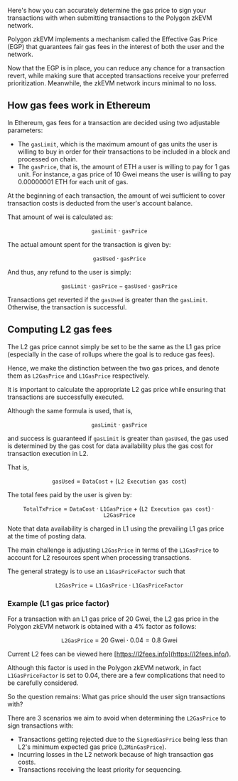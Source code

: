 Here's how you can accurately determine the gas price to sign your transactions with when submitting transactions to the Polygon zkEVM network.

Polygon zkEVM implements a mechanism called the Effective Gas Price (EGP) that guarantees fair gas fees in the interest of both the user and the network.

Now that the EGP is in place, you can reduce any chance for a transaction revert, while making sure that accepted transactions receive your preferred prioritization. Meanwhile, the zkEVM network incurs minimal to no loss.

## How gas fees work in Ethereum

In Ethereum, gas fees for a transaction are decided using two adjustable parameters:

- The $\texttt{gasLimit}$, which is the maximum amount of gas units the user is willing to buy in order for their transactions to be included in a block and processed on chain.
- The $\texttt{gasPrice}$, that is, the amount of ETH a user is willing to pay for 1 gas unit. For instance, a gas price of 10 Gwei means the user is willing to pay 0.00000001 ETH for each unit of gas.

At the beginning of each transaction, the amount of wei sufficient to cover transaction costs is deducted from the user's account balance. 

That amount of wei is calculated as:

$$
\texttt{gasLimit} \cdot \texttt{gasPrice}
$$

The actual amount spent for the transaction is given by:

$$
\texttt{gasUsed} \cdot \texttt{gasPrice}
$$

And thus, any refund to the user is simply:

$$
\texttt{gasLimit} \cdot \texttt{gasPrice} - \texttt{gasUsed} \cdot \texttt{gasPrice}
$$

Transactions get reverted if the $\texttt{gasUsed}$ is greater than the $\texttt{gasLimit}$. Otherwise, the transaction is successful. 

## Computing L2 gas fees

The L2 gas price cannot simply be set to be the same as the L1 gas price (especially in the case of rollups where the goal is to reduce gas fees).

Hence, we make the distinction between the two gas prices, and denote them as $\texttt{L2GasPrice}$ and $\texttt{L1GasPrice}$ respectively.

It is important to calculate the appropriate L2 gas price while ensuring that transactions are successfully executed.

Although the same formula is used, that is,

$$
\texttt{gasLimit} \cdot \texttt{gasPrice}
$$

and success is guaranteed if $\texttt{gasLimit}$ is greater than $\texttt{gasUsed}$, the gas used is determined by the gas cost for data availability plus the gas cost for transaction execution in L2.

That is, 

$$
\texttt{gasUsed} = \texttt{DataCost} + (\texttt{L2 Execution gas cost})
$$

The total fees paid by the user is given by:

$$
\texttt{TotalTxPrice} = \texttt{DataCost} \cdot \texttt{L1GasPrice} + (\texttt{L2 Execution gas cost}) \cdot \texttt{L2GasPrice}
$$

Note that data availability is charged in L1 using the prevailing L1 gas price at the time of posting data.

The main challenge is adjusting $\texttt{L2GasPrice}$ in terms of the $\texttt{L1GasPrice}$ to account for L2 resources spent when processing transactions.

The general strategy is to use an $\texttt{L1GasPriceFactor}$ such that

$$
\texttt{L2GasPrice} = \texttt{L1GasPrice} \cdot \texttt{L1GasPriceFactor}
$$

### Example (L1 gas price factor)

For a transaction with an L1 gas price of 20 Gwei, the L2 gas price in the Polygon zkEVM network is obtained with a 4% factor as follows:

$$
\texttt{L2GasPrice}\ =\ 20\ \text{Gwei}⋅0.04=0.8\ \text{Gwei}
$$

Current L2 fees can be viewed here [https://l2fees.info](https://l2fees.info/).

Although this factor is used in the Polygon zkEVM network, in fact $\texttt{L1GasPriceFactor}$ is set to $0.04$​, there are a few complications that need to be carefully considered. 

So the question remains: What gas price should the user sign transactions with?

There are 3 scenarios we aim to avoid when determining the $\texttt{L2GasPrice}$ to sign transactions with:

- Transactions getting rejected due to the $\texttt{SignedGasPrice}$ being less than L2's minimum expected gas price ($\texttt{L2MinGasPrice}$).
- Incurring losses in the L2 network because of high transaction gas costs.
- Transactions receiving the least priority for sequencing.
